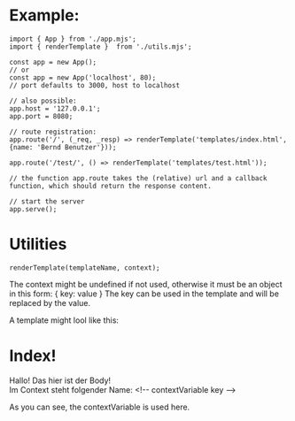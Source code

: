 # Example:

    import { App } from './app.mjs';
    import { renderTemplate }  from './utils.mjs';

    const app = new App();
    // or
    const app = new App('localhost', 80);
    // port defaults to 3000, host to localhost

    // also possible:
    app.host = '127.0.0.1';
    app.port = 8080;

    // route registration:
    app.route('/', (_req, _resp) => renderTemplate('templates/index.html', {name: 'Bernd Benutzer'}));

    app.route('/test/', () => renderTemplate('templates/test.html'));

    // the function app.route takes the (relative) url and a callback function, which should return the response content.

    // start the server
    app.serve();

# Utilities

    renderTemplate(templateName, context);

The context might be undefined if not used, otherwise it must be an object in this form:
    { key: value }
The key can be used in the template and will be replaced by the value.

A template might lool like this:
    <h1>Index!</h1>
    Hallo! Das hier ist der Body!<br />
    Im Context steht folgender Name: \<!-- contextVariable key -->

As you can see, the contextVariable is used here.
